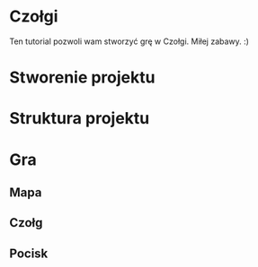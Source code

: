 # Czołgi

Ten tutorial pozwoli wam stworzyć grę w Czołgi. Miłej zabawy. :)

# Stworenie projektu

# Struktura projektu

# Gra

## Mapa

## Czołg

## Pocisk